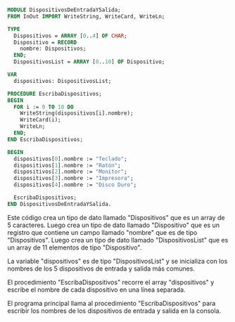 ```modula-2

MODULE DispositivosDeEntradaYSalida;
FROM InOut IMPORT WriteString, WriteCard, WriteLn;

TYPE
  Dispositivos = ARRAY [0..4] OF CHAR;
  Dispositivo = RECORD
    nombre: Dispositivos;
  END;
  DispositivosList = ARRAY [0..10] OF Dispositivo;

VAR
  dispositivos: DispositivosList;

PROCEDURE EscribaDispositivos;
BEGIN
  FOR i := 0 TO 10 DO
    WriteString(dispositivos[i].nombre);
    WriteCard(i);
    WriteLn;
  END;
END EscribaDispositivos;

BEGIN
  dispositivos[0].nombre := "Teclado";
  dispositivos[1].nombre := "Ratón";
  dispositivos[2].nombre := "Monitor";
  dispositivos[3].nombre := "Impresora";
  dispositivos[4].nombre := "Disco Duro";

  EscribaDispositivos;
END DispositivosDeEntradaYSalida.

```

Este código crea un tipo de dato llamado "Dispositivos" que es un array de 5 caracteres. Luego crea un tipo de dato llamado "Dispositivo" que es un registro que contiene un campo llamado "nombre" que es de tipo "Dispositivos". Luego crea un tipo de dato llamado "DispositivosList" que es un array de 11 elementos de tipo "Dispositivo".

La variable "dispositivos" es de tipo "DispositivosList" y se inicializa con los nombres de los 5 dispositivos de entrada y salida más comunes.

El procedimiento "EscribaDispositivos" recorre el array "dispositivos" y escribe el nombre de cada dispositivo en una línea separada.

El programa principal llama al procedimiento "EscribaDispositivos" para escribir los nombres de los dispositivos de entrada y salida en la consola.